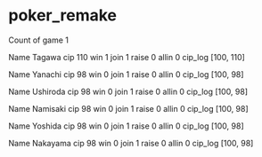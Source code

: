 # poker_remake
Count of game
1

Name
Tagawa
cip
110
win
1
join
1
raise
0
allin
0
cip_log
[100, 110]

Name
Yanachi
cip
98
win
0
join
1
raise
0
allin
0
cip_log
[100, 98]

Name
Ushiroda
cip
98
win
0
join
1
raise
0
allin
0
cip_log
[100, 98]

Name
Namisaki
cip
98
win
0
join
1
raise
0
allin
0
cip_log
[100, 98]

Name
Yoshida
cip
98
win
0
join
1
raise
0
allin
0
cip_log
[100, 98]

Name
Nakayama
cip
98
win
0
join
1
raise
0
allin
0
cip_log
[100, 98]

